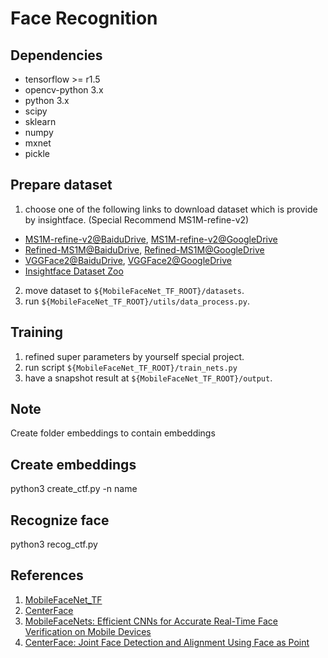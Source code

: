 # Face Recognition

## Dependencies

- tensorflow >= r1.5
- opencv-python 3.x
- python 3.x
- scipy
- sklearn
- numpy
- mxnet
- pickle

## Prepare dataset

1. choose one of the following links to download dataset which is provide by insightface. (Special Recommend MS1M-refine-v2)
* [MS1M-refine-v2@BaiduDrive](https://pan.baidu.com/s/1S6LJZGdqcZRle1vlcMzHOQ), [MS1M-refine-v2@GoogleDrive](https://www.dropbox.com/s/wpx6tqjf0y5mf6r/faces_ms1m-refine-v2_112x112.zip?dl=0)
* [Refined-MS1M@BaiduDrive](https://pan.baidu.com/s/1nxmSCch), [Refined-MS1M@GoogleDrive](https://drive.google.com/file/d/1XRdCt3xOw7B3saw0xUSzLRub_HI4Jbk3/view)
* [VGGFace2@BaiduDrive](https://pan.baidu.com/s/1c3KeLzy), [VGGFace2@GoogleDrive](https://www.dropbox.com/s/m9pm1it7vsw3gj0/faces_vgg2_112x112.zip?dl=0)
* [Insightface Dataset Zoo](https://github.com/deepinsight/insightface/wiki/Dataset-Zoo)
2. move dataset to `${MobileFaceNet_TF_ROOT}/datasets`.
3. run `${MobileFaceNet_TF_ROOT}/utils/data_process.py`.

## Training

1. refined super parameters by yourself special project.
2. run script
`${MobileFaceNet_TF_ROOT}/train_nets.py`
3. have a snapshot result at `${MobileFaceNet_TF_ROOT}/output`.

## Note
Create folder embeddings to contain embeddings
## Create embeddings  
python3 create_ctf.py -n name
## Recognize face
python3 recog_ctf.py

## References

1. [MobileFaceNet_TF](https://github.com/sirius-ai/MobileFaceNet_TF)
2. [CenterFace](https://github.com/Star-Clouds/CenterFace)
3. [MobileFaceNets: Efficient CNNs for Accurate Real-Time Face Verification on Mobile Devices](https://arxiv.org/abs/1804.07573)
4. [CenterFace: Joint Face Detection and Alignment Using Face as Point](https://arxiv.org/abs/1911.03599)



